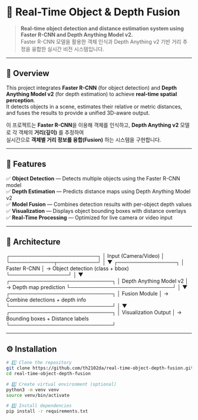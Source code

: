 # 🚀 Real-Time Object & Depth Fusion

> **Real-time object detection and distance estimation system using Faster R-CNN and Depth Anything Model v2.**  
> Faster R-CNN 모델을 활용한 객체 인식과 Depth Anything v2 기반 거리 추정을 융합한 실시간 비전 시스템입니다.

---

## 📖 Overview

This project integrates **Faster R-CNN** (for object detection) and **Depth Anything Model v2** (for depth estimation) to achieve **real-time spatial perception**.  
It detects objects in a scene, estimates their relative or metric distances, and fuses the results to provide a unified 3D-aware output.

이 프로젝트는 **Faster R-CNN**을 이용해 객체를 인식하고, **Depth Anything v2** 모델로 각 객체의 **거리(깊이)** 를 추정하여  
실시간으로 **객체별 거리 정보를 융합(Fusion)** 하는 시스템을 구현합니다.

---

## 🧠 Features

✅ **Object Detection** — Detects multiple objects using the Faster R-CNN model  
✅ **Depth Estimation** — Predicts distance maps using Depth Anything Model v2  
✅ **Model Fusion** — Combines detection results with per-object depth values  
✅ **Visualization** — Displays object bounding boxes with distance overlays  
✅ **Real-Time Processing** — Optimized for live camera or video input

---

## 🧩 Architecture
┌────────────────────────┐
│ Input (Camera/Video) │
└────────────┬───────────┘
│
▼
┌────────────────┐
│ Faster R-CNN │ → Object detection (class + bbox)
└────────────────┘
│
▼
┌────────────────────────────┐
│ Depth Anything Model v2 │ → Depth map prediction
└────────────────────────────┘
│
▼
┌────────────────────────────┐
│ Fusion Module │ → Combine detections + depth info
└────────────────────────────┘
│
▼
┌────────────────────────────┐
│ Visualization Output │ → Bounding boxes + Distance labels
└────────────────────────────┘



---

## ⚙️ Installation

```bash
# 1️⃣ Clone the repository
git clone https://github.com/th2102da/real-time-object-depth-fusion.git
cd real-time-object-depth-fusion

# 2️⃣ Create virtual environment (optional)
python3 -m venv venv
source venv/bin/activate

# 3️⃣ Install dependencies
pip install -r requirements.txt
